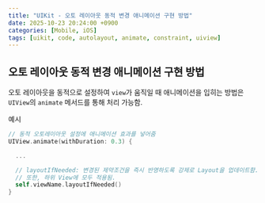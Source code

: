 ```yaml
---
title: "UIKit - 오토 레이아웃 동적 변경 애니메이션 구현 방법"
date: 2025-10-23 20:24:00 +0900
categories: [Mobile, iOS]
tags: [uikit, code, autolayout, animate, constraint, uiview]
---
```


## **오토 레이아웃 동적 변경 애니메이션 구현 방법**
오토 레이아웃을 동적으로 설정하여 `view`가 움직일 때 애니메이션을 입히는 방법은 `UIView`의 `animate` 메서드를 통해 처리 가능함.

예시
```swift
// 동적 오토레이아웃 설정에 애니메이션 효과를 넣어줌
UIView.animate(withDuration: 0.3) {

  ...

  // layoutIfNeeded: 변경된 제약조건을 즉시 반영하도록 강제로 Layout을 업데이트함.
  // 또한, 하위 View에 모두 적용됨.
  self.viewName.layoutIfNeeded()
}
```